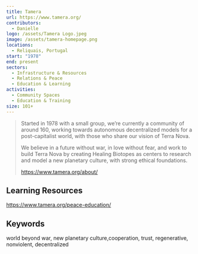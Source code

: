 ```yaml
---
title: Tamera
url: https://www.tamera.org/
contributors:
  - Danielle
logo: /assets/Tamera Logo.jpeg
image: /assets/tamera-homepage.png
locations:
  - Reliquais, Portugal
start: "1978"
end: present
sectors:
  - Infrastructure & Resources
  - Relations & Peace
  - Education & Learning
activities:
  - Community Spaces
  - Education & Training
size: 101+
---
```

> Started in 1978 with a small group, we’re currently a community of around 160, working towards autonomous decentralized models for a post-capitalist world, with those who share our vision of Terra Nova.
> 
> We believe in a future without war, in love without fear, and work to build Terra Nova by creating Healing Biotopes as centers to research and model a new planetary culture, with strong ethical foundations.
> 
> https://www.tamera.org/about/

## Learning Resources

https://www.tamera.org/peace-education/

## Keywords

world beyond war, new planetary culture,cooperation, trust, regenerative, nonviolent, decentralized
